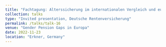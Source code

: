 ```yaml
---
title: "Fachtagung: Alterssicherung im internationalen Vergleich und europäische Sozialpolitik"
collection: talks
type: "Invited presentation, Deutsche Rentenversicherung"
permalink: /talks/talk-16
venue: "Gender Pension Gaps in Europa"
date: 2022-11-23
location: "Erkner, Germany"
---
```



